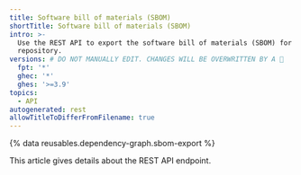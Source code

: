 ```yaml
---
title: Software bill of materials (SBOM)
shortTitle: Software bill of materials (SBOM)
intro: >-
  Use the REST API to export the software bill of materials (SBOM) for a
  repository.
versions: # DO NOT MANUALLY EDIT. CHANGES WILL BE OVERWRITTEN BY A 🤖
  fpt: '*'
  ghec: '*'
  ghes: '>=3.9'
topics:
  - API
autogenerated: rest
allowTitleToDifferFromFilename: true
---
```

{% data reusables.dependency-graph.sbom-export %}

This article gives details about the REST API endpoint.

<!-- Content after this section is automatically generated -->
